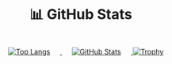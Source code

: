 <div align="center">
 <h1>📊 GitHub Stats</h1>
 
 <a href="https://github.com/anuraghazra/github-readme-stats">
   <img alt="Top Langs" src="https://github-readme-stats.vercel.app/api/top-langs/?username=YQh9Mh3181jzEJ5&layout=compact&theme=onedark" style="padding: 20px;"/>
 </a>
 
 <a href="https://github.com/anuraghazra/github-readme-stats">
   <img alt="GitHub Stats" src="https://github-readme-stats.vercel.app/api?username=YQh9Mh3181jzEJ5&theme=onedark&show_icons=true" style="padding: 20px;"/>
 </a>
 
 <a href="https://github.com/ryo-ma/github-profile-trophy">
   <img alt="Trophy" src="https://github-profile-trophy.vercel.app/?username=YQh9Mh3181jzEJ5&theme=onedark&column=7&margin-w=20&margin-h=20" />
 </a>
</div>
